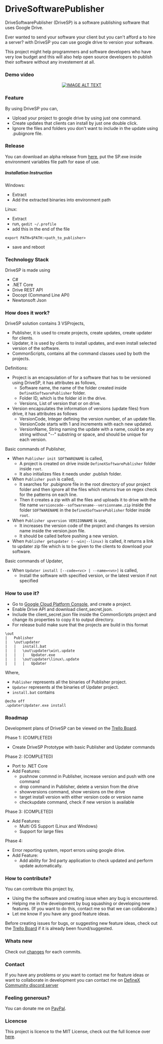 # DriveSoftwarePublisher

DriveSoftwarePublisher (DriveSP) is a software publishing software that uses Google Drive.

Ever wanted to send your software your client but you can't afford a to hire a server? with DriveSP you can use google drive to version your software.

This project might help programmers and software developers who have very low budget and this will also help open source developers to publish their software without any investement at all.

### Demo video
<div align="center">
  <a href="https://www.youtube.com/watch?v=TdtkTxmOgw8"><img src="http://i3.ytimg.com/vi/TdtkTxmOgw8/maxresdefault.jpg" alt="IMAGE ALT TEXT"></a>
</div>

### Feature
By using DriveSP you can,
- Upload your project to google drive by using just one command.
- Create updates that clients can install by just one double click.
- Ignore the files and folders you don't want to include in the update using .pubignore file.

### Release
You can download an alpha release from [here](https://github.com/adsau59/DriveSoftwarePublisher/releases), put the SP.exe inside environment variables file path for ease of use.

##### Installation Instruction

Windows:
- Extract
- Add the extracted binaries into environment path

Linux:
- Extract
- run, `gedit ~/.profile`
- add this in the end of the file
```
export PATH=$PATH:<path_to_publisher>
```
- save and reboot

### Technology Stack
DriveSP is made using
- C#
- .NET Core
- Drive REST API
- Docopt (Command Line API)
- Newtonsoft Json

### How does it work?
DriveSP solution contains 3 VSProjects,
- Publisher, it is used to create projects, create updates, create updater for clients.
- Updater, it is used by clients to install updates, and even install selected version of the software.
- CommonScripts, contains all the command classes used by both the projects.

Definitions:
- Project is an encapsulation of for a software that has to be versioned using DriveSP, it has attributes as follows,
	- Software name, the name of the folder created inside ```DefineXSoftwarePublisher``` folder.
	- Folder ID, which is the folder id in the drive.
	- Versions, List of version that or on drive.
- Version encapsulates the information of versions (update files) from drive, it has attributes as follows
	- VersionCode, Integer defining the version number, of an update file. VersionCode starts with 1 and increments with each new updated.
	- VersionName, String naming the update with a name, could be any string without "--" substring or space, and should be unique for each version.

Basic commands of Publisher, 

- When ```Publisher init SOFTWARENAME``` is called,
	- A project is created on drive inside ```DefineXSoftwarePublisher``` folder inside ```root```.
	- It also initializes files it needs under .publish folder.
- When ```Publisher push``` is called, 
	- It searches for .pubignore file in the root directory of your project folder and then ignore all the files which returns true on regex check for the patterns on each line.
	- Then it creates a zip with all the files and uploads it to drive with the file name ```versioncode--softwarename--versionname.zip``` inside the folder ```SOFTWARENAME``` in the ```DefineXSoftwarePublisher``` folder inside ```root```.
- When ```Publisher upversion VERSIONNAME``` is use,
	- It increases the version code of the project and changes its version name inside the version.json file.
	- It should be called before pushing a new version.
- When ```Publisher getupdater (--win|--linux)``` is called, it returns a link to updater zip file which is to be given to the clients to download your software.

Basic commands of Updater,

- When ```Updater install [--code=<vc> | --name=<vn>]``` is called,
	- Install the software with specified version, or the latest version if not specified

### How to use it?
- Go to [Google Cloud Platform Console](https://console.cloud.google.com/), and create a project.
- Enable Drive API and download client_secret.json.
- Include the client_secret.json file inside the CommonScripts project and change its properties to copy it to output directory.
- For release build make sure that the projects are build in this format
```
\out
|	Publisher
|	\out\updater
|	|	install.bat
|	|	\out\updater\win\.update
|	|	|	Updater.exe
|	|	\out\updater\linux\.update
|	|	|	Updater
```
Where, 
- ```Publisher``` represents all the binaries of Publisher project.
- ```Updater``` represents al the binaries of Updater project.
- ```install.bat``` contains
```
@echo off
.updater\Updater.exe install
```
### Roadmap
Development plans of DriveSP can be viewed on the [Trello Board](https://trello.com/b/G1UKrXN6).

Phase 1: (COMPLETED)
- Create DriveSP Prototype with basic Publisher and Updater commands

Phase 2: (COMPLETED)
- Port to .NET Core
- Add Features:
  - pushnow commnd in Publisher, increase version and push with one command
  - drop command in Publisher, delete a version from the drive
  - showversions command, show versions on the drive
  - target install version with either version code or version name
  - checkupdate command, check if new version is available

Phase 3: (COMPLETED)
- Add Features:
	- Multi OS Support (Linux and Windows)
	- Support for large files
  
Phase 4:
- Error reporting system, report errors using google drive.
- Add Feature:
	- Add ability for 3rd party application to check updated and perform update automatically.

### How to contribute?
You can contribute this project by,
- Using the the software and creating issue when any bug is encountered.
- Helping me in the development by bug squashing or developing new features. (If you want to do this, contact me so that we can collaborate.)
- Let me know if you have any good feature ideas.

Before creating issues for bugs, or suggesting new feature ideas, check out the [Trello Board](https://trello.com/b/G1UKrXN6) if it is already been found/suggested.

### Whats new
Check out [changes](https://github.com/adsau59/DriveSoftwarePublisher/blob/master/changes) for each commits.

### Contact
If you have any problems or you want to contact me for feature ideas or want to collaborate in development you can contact me on [DefineX Community discord server](https://discord.gg/V6e2fpc)

### Feeling generous?
You can donate me on [PayPal](https://www.paypal.me/AdamSaudagar).

### Licencse
This project is licence to the MIT License, check out the full licence over [here](https://github.com/adsau59/DriveSoftwarePublisher/blob/master/LICENSE).